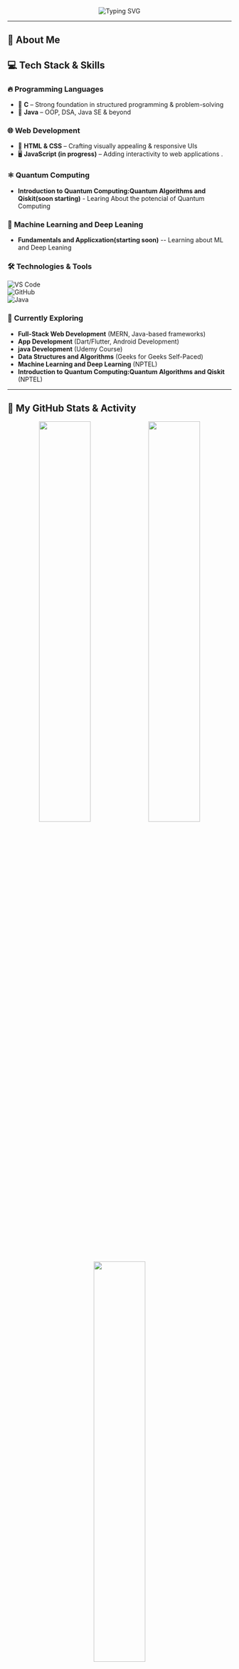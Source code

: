 <!-- 🚀 Welcome Banner -->
<p align="center">
  <img src="https://readme-typing-svg.herokuapp.com?font=Fira+Code&pause=1000&color=D5TR5&width=435&lines=Hey+there!+I’m+SHUBHAM+TIWARI+👋;CSE+Student+@+Technocrats+Institute+of+Technology;A+Passionate+Tech+Explorer+🚀;Quantum+Computing+Enthusiast+⚛️;AIML+and+Deep+Learning+Enthusiast+🤖;Full-Stack+Web+Dev+Enthusiast+🌐;Aspiring+App+Developer+📱" alt="Typing SVG" />
</p>

---

## 🚀 **About Me**  
## 💻 **Tech Stack & Skills**  

### 🔥 **Programming Languages**  
- 🚀 **C** – Strong foundation in structured programming & problem-solving  
- 🚀 **Java** – OOP, DSA, Java SE & beyond  

### 🌐 **Web Development**  
- 🎨 **HTML & CSS** – Crafting visually appealing & responsive UIs  
- 🖥 **JavaScript (in progress)** – Adding interactivity to web applications .

### ⚛️ **Quantum Computing**
- **Introduction to Quantum Computing:Quantum Algorithms and Qiskit(soon starting)** - Learing About the potencial of Quantum Computing


### 🤖 **Machine Learning and Deep Leaning**
- **Fundamentals and Applicxation(starting soon)** -- Learning about ML and Deep Leaning

### 🛠 **Technologies & Tools**  
![VS Code](https://img.shields.io/badge/VS%20Code-007ACC?style=for-the-badge&logo=visual-studio-code&logoColor=white)  
![GitHub](https://img.shields.io/badge/GitHub-181717?style=for-the-badge&logo=github&logoColor=white)  
![Java](https://img.shields.io/badge/Java-ED8B00?style=for-the-badge&logo=java&logoColor=white)  

### 🚀 **Currently Exploring**  
- **Full-Stack Web Development** (MERN, Java-based frameworks)  
- **App Development** (Dart/Flutter, Android Development)
- **java Development** (Udemy Course)
- **Data Structures and Algorithms** (Geeks for Geeks Self-Paced)
-  **Machine Learning and Deep Learning** (NPTEL)
- **Introduction to Quantum Computing:Quantum Algorithms and Qiskit** (NPTEL)

---

## **📌 My GitHub Stats & Activity**  

<p align="center">
  <img src="https://github-readme-stats.vercel.app/api?username=shubhamdtiwari&show_icons=true&theme=tokyonight&hide_border=true" width="48%" />
  <img src="https://streak-stats.demolab.com?user=shubhamdtiwari&theme=tokyonight&hide_border=true" width="48%" />
</p>

<!-- Most Used Languages -->
<p align="center">
  <img src="https://github-readme-stats.vercel.app/api/top-langs/?username=shubhamdtiwari&layout=compact&theme=tokyonight&hide_border=true" width="48%" />
</p>

---

## **🚀 Featured Projects & Repositories**  
📂 **[Java Learning Repository](https://github.com/shubhamdtiwari)** – A collection of Java concepts & problem-solving techniques  
🌐 **[Web Dev Journey](https://github.com/shubhamdtiwari)** – Hands-on projects with HTML, CSS, and JS  
🏗 **[Java Projects](https://github.com/shubhamdtiwari)** – Real-world applications built in Java  

💡 Explore more on my **[GitHub Repositories](https://github.com/shubhamdtiwari)**  

---

## 🎯 **My Goals & Aspirations**  
✔ **Become a Java & DSA expert** for coding interviews & real-world problem-solving  
✔ **Build full-stack web applications** with modern frameworks & best practices  
✔ **Participate in hackathons & open-source contributions** to gain hands-on experience  
✔ **Land a high-paying tech job** in a domain that aligns with my skills and interests  
✔ **Connect with passionate developers** and contribute to the global tech community <br>
✔ **Exploring the quantum computing and learn its potensial**

---

## **🌍 Let's Connect & Collaborate!**  
I’m always open to discussions, collaborations, and networking. If you share a passion for **coding, web development, or tech innovations**, feel free to reach out! 🚀  

<p align="center">
  <a href="https://github.com/shubhamdtiwari"><img src="https://img.shields.io/badge/GitHub-181717?style=for-the-badge&logo=github&logoColor=white"></a>
  <a href="https://linkedin.com/in/shubhamdtiwari"><img src="https://img.shields.io/badge/LinkedIn-0A66C2?style=for-the-badge&logo=linkedin&logoColor=white"></a>
</p>

🚀 **"Code, innovate, and never stop learning!"** 🚀  
